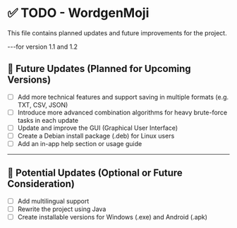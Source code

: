 # ✅ TODO - WordgenMoji

This file contains planned updates and future improvements for the project.

---for version 1.1 and 1.2

## 🔧 Future Updates (Planned for Upcoming Versions)

- [ ] Add more technical features and support saving in multiple formats (e.g. TXT, CSV, JSON)
- [ ] Introduce more advanced combination algorithms for heavy brute-force tasks in each update
- [ ] Update and improve the GUI (Graphical User Interface)
- [ ] Create a Debian install package (.deb) for Linux users
- [ ] Add an in-app help section or usage guide

---
## 🔮 Potential Updates (Optional or Future Consideration)

- [ ] Add multilingual support
- [ ] Rewrite the project using Java
- [ ] Create installable versions for Windows (.exe) and Android (.apk)
